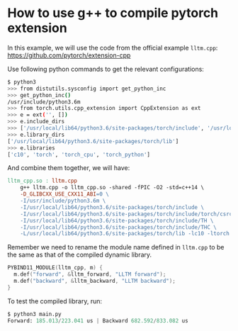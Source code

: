# How to use g++ to compile pytorch extension
In this example, we will use the code from the official example `lltm.cpp`: https://github.com/pytorch/extension-cpp

Use following python commands to get the relevant configurations:

```bash
$ python3
>>> from distutils.sysconfig import get_python_inc
>>> get_python_inc()
/usr/include/python3.6m
>>> from torch.utils.cpp_extension import CppExtension as ext
>>> e = ext('', [])
>>> e.include_dirs
>>> ['/usr/local/lib64/python3.6/site-packages/torch/include', '/usr/local/lib64/python3.6/site-packages/torch/include/torch/csrc/api/include', '/usr/local/lib64/python3.6/site-packages/torch/include/TH', '/usr/local/lib64/python3.6/site-packages/torch/include/THC']
>>> e.library_dirs
['/usr/local/lib64/python3.6/site-packages/torch/lib']
>>> e.libraries
['c10', 'torch', 'torch_cpu', 'torch_python']
```

And combine them together, we will have:

```makefile
lltm_cpp.so : lltm.cpp
	g++ lltm.cpp -o lltm_cpp.so -shared -fPIC -O2 -std=c++14 \
	-D_GLIBCXX_USE_CXX11_ABI=0 \
	-I/usr/include/python3.6m \
	-I/usr/local/lib64/python3.6/site-packages/torch/include \
	-I/usr/local/lib64/python3.6/site-packages/torch/include/torch/csrc/api/include \
	-I/usr/local/lib64/python3.6/site-packages/torch/include/TH \
	-I/usr/local/lib64/python3.6/site-packages/torch/include/THC \
	-L/usr/local/lib64/python3.6/site-packages/torch/lib -lc10 -ltorch -ltorch_cpu -ltorch_python
```

Remember we need to rename the module name defined in `lltm.cpp` to be the same as that of the compiled dynamic library.

```c++
PYBIND11_MODULE(lltm_cpp, m) {
  m.def("forward", &lltm_forward, "LLTM forward");
  m.def("backward", &lltm_backward, "LLTM backward");
}
```

To test the compiled library, run:
```python
$ python3 main.py
Forward: 185.013/223.041 us | Backward 682.592/833.082 us
```
